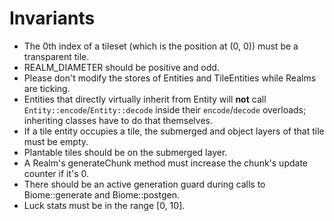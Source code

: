 # Invariants

- The 0th index of a tileset (which is the position at (0, 0)) must be a transparent tile.
- REALM_DIAMETER should be positive and odd.
- Please don't modify the stores of Entities and TileEntities while Realms are ticking.
- Entities that directly virtually inherit from Entity will **not** call `Entity::encode`/`Entity::decode` inside their `encode`/`decode` overloads; inheriting classes have to do that themselves.
- If a tile entity occupies a tile, the submerged and object layers of that tile must be empty.
- Plantable tiles should be on the submerged layer.
- A Realm's generateChunk method must increase the chunk's update counter if it's 0.
- There should be an active generation guard during calls to Biome::generate and Biome::postgen.
- Luck stats must be in the range [0, 10].